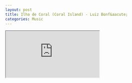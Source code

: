 ```yaml
---
layout: post
title: Ilha de Coral (Coral Island) - Luiz Bonf&aacute;
categories: Music
---
```


<div class="video-container">
  <iframe class="embed-responsive-item" src="https://www.youtube.com/embed/WDsO93TyKtc"></iframe>
</div>
